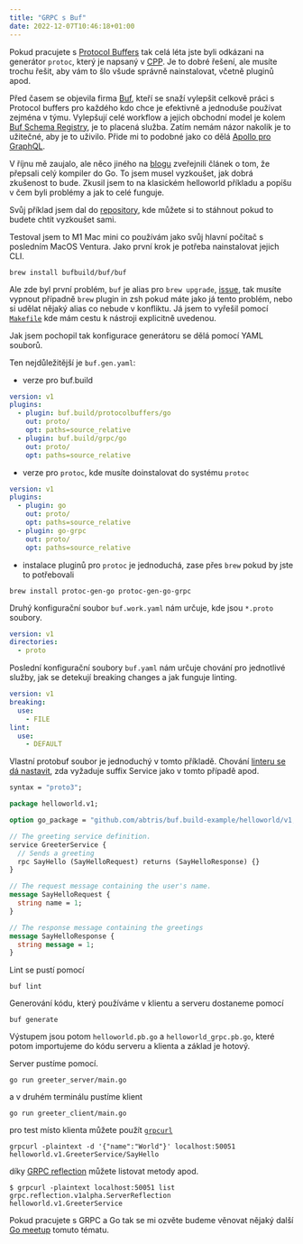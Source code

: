 ```yaml
---
title: "GRPC s Buf"
date: 2022-12-07T10:46:18+01:00
---
```


Pokud pracujete s [Protocol Buffers](https://developers.google.com/protocol-buffers/) tak celá léta jste byli odkázani na generátor `protoc`, který je napsaný v [CPP](https://github.com/protocolbuffers/protobuf#protobuf-runtime-installation). Je to dobré řešení, ale musíte trochu řešit, aby vám to šlo všude správně nainstalovat, včetně pluginů apod.

Před časem se objevila firma [Buf](https://buf.build/), kteří se snaží vylepšit celkově práci s Protocol buffers pro každého kdo chce je efektivně a jednoduše používat zejména v týmu. Vylepšují celé workflow a jejich obchodní model je kolem [Buf Schema Registry](https://buf.build/product/bsr/), je to placená služba. Zatím nemám názor nakolik je to užitečné, aby je to uživilo. Přide mi to podobné jako co dělá [Apollo pro GraphQL](https://www.apollographql.com/graphos).

V říjnu mě zaujalo, ale něco jiného na [blogu](https://buf.build/blog/bufs-new-compiler) zveřejnili článek o tom, že přepsali celý kompiler do Go. To jsem musel vyzkoušet, jak dobrá zkušenost to bude. Zkusil jsem to na klasickém helloworld příkladu a popíšu v čem byli problémy a jak to celé funguje.

Svůj příklad jsem dal do [repository](https://github.com/abtris/build.buf-example), kde můžete si to stáhnout pokud to budete chtít vyzkoušet sami.

Testoval jsem to M1 Mac mini co používám jako svůj hlavní počítač s posledním MacOS Ventura. Jako první krok je potřeba nainstalovat jejich CLI.

```
brew install bufbuild/buf/buf
```

Ale zde byl první problém, `buf` je alias pro `brew upgrade`, [issue](https://github.com/ohmyzsh/ohmyzsh/issues/11169), tak musíte vypnout případně `brew` plugin in zsh pokud máte jako já tento problém, nebo si udělat nějaký alias co nebude v konfliktu. Já jsem to vyřešil pomocí [`Makefile`](https://github.com/abtris/build.buf-example/blob/master/Makefile) kde mám cestu k nástroji explicitně uvedenou.

Jak jsem pochopil tak konfigurace generátoru se dělá pomocí YAML souborů.


Ten nejdůležitější je `buf.gen.yaml`:

- verze pro buf.build

```yaml
version: v1
plugins:
  - plugin: buf.build/protocolbuffers/go
    out: proto/
    opt: paths=source_relative
  - plugin: buf.build/grpc/go
    out: proto/
    opt: paths=source_relative
```

- verze pro `protoc`, kde musíte doinstalovat do systému `protoc`

```yaml
version: v1
plugins:
  - plugin: go
    out: proto/
    opt: paths=source_relative
  - plugin: go-grpc
    out: proto/
    opt: paths=source_relative
```

- instalace pluginů pro `protoc` je jednoduchá, zase přes `brew` pokud by jste to potřebovali

```
brew install protoc-gen-go protoc-gen-go-grpc
```

Druhý konfigurační soubor `buf.work.yaml` nám určuje, kde jsou `*.proto` soubory.

```yaml
version: v1
directories:
  - proto
```

Poslední konfigurační soubory `buf.yaml` nám určuje chování pro jednotlivé služby, jak se detekují breaking changes a jak funguje linting.

```yaml
version: v1
breaking:
  use:
    - FILE
lint:
  use:
    - DEFAULT
```

Vlastní protobuf soubor je jednoduchý v tomto příkladě. Chování [linteru se dá nastavit](https://docs.buf.build/tour/lint-your-api), zda vyžaduje suffix Service jako v tomto případě apod.

```proto
syntax = "proto3";

package helloworld.v1;

option go_package = "github.com/abtris/buf.build-example/helloworld/v1;helloworldv1";

// The greeting service definition.
service GreeterService {
  // Sends a greeting
  rpc SayHello (SayHelloRequest) returns (SayHelloResponse) {}
}

// The request message containing the user's name.
message SayHelloRequest {
  string name = 1;
}

// The response message containing the greetings
message SayHelloResponse {
  string message = 1;
}
```

Lint se pustí pomocí

```
buf lint
```

Generování kódu, který používáme v klientu a serveru dostaneme pomocí

```
buf generate
```

Výstupem jsou potom `helloworld.pb.go` a `helloworld_grpc.pb.go`, které potom importujeme do kódu serveru a klienta a základ je hotový.

Server pustíme pomocí.

```
go run greeter_server/main.go
```

a v druhém terminálu pustíme klient

```
go run greeter_client/main.go
```

pro test místo klienta můžete použít [`grpcurl`](https://github.com/fullstorydev/grpcurl)

```
grpcurl -plaintext -d '{"name":"World"}' localhost:50051 helloworld.v1.GreeterService/SayHello
```

díky [GRPC reflection](https://github.com/grpc/grpc/blob/master/doc/server-reflection.md) můžete listovat metody apod.

```
$ grpcurl -plaintext localhost:50051 list
grpc.reflection.v1alpha.ServerReflection
helloworld.v1.GreeterService
```

Pokud pracujete s GRPC a Go tak se mi ozvěte budeme věnovat nějaký další [Go meetup](https://www.gomeetupprague.cz/) tomuto tématu.


